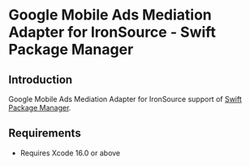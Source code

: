 # Google Mobile Ads Mediation Adapter for IronSource - Swift Package Manager

## Introduction

Google Mobile Ads Mediation Adapter for IronSource support of
[Swift Package Manager](https://swift.org/package-manager/).

## Requirements

-   Requires Xcode 16.0 or above